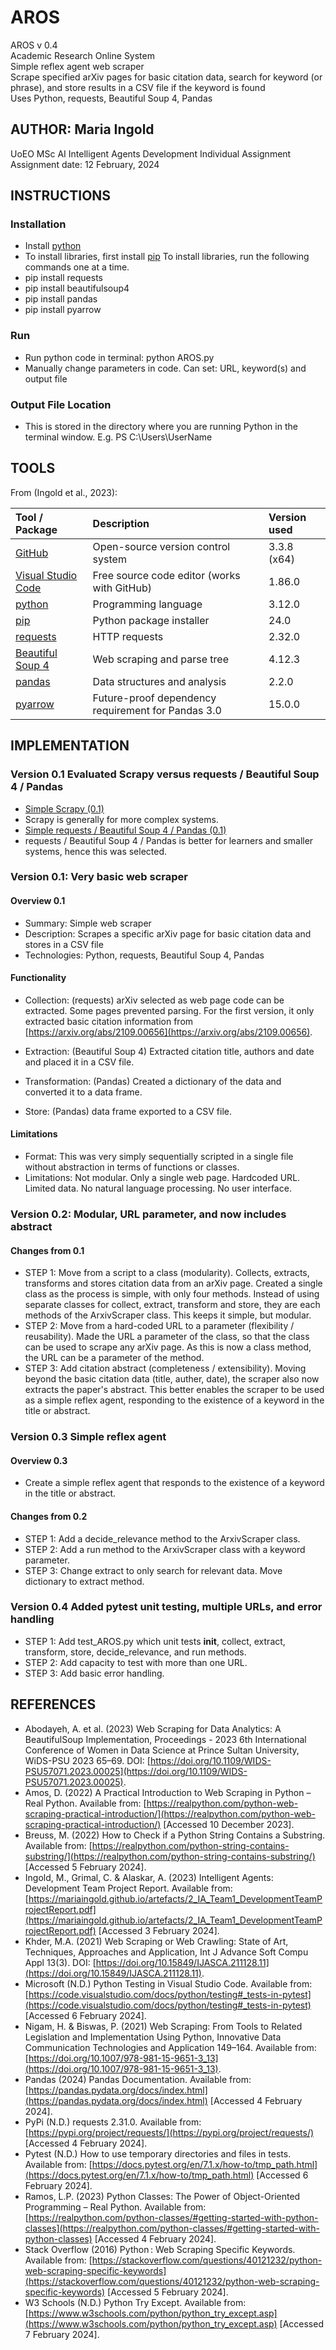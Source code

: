 # AROS

AROS v 0.4  
Academic Research Online System  
Simple reflex agent web scraper  
Scrape specified arXiv pages for basic citation data, search for keyword (or phrase), and store results in a CSV file if the keyword is found  
Uses Python, requests, Beautiful Soup 4, Pandas  

## AUTHOR: Maria Ingold

UoEO MSc AI Intelligent Agents Development Individual Assignment  
Assignment date: 12 February, 2024  

## INSTRUCTIONS

### Installation

* Install [python](https://www.python.org/)
* To install libraries, first install [pip](https://pypi.org/project/pip/)
To install libraries, run the following commands one at a time.  
* pip install requests
* pip install beautifulsoup4
* pip install pandas
* pip install pyarrow

### Run

* Run python code in terminal: python AROS.py
* Manually change parameters in code. Can set: URL, keyword(s) and output file

### Output File Location

* This is stored in the directory where you are running Python in the terminal window. E.g. PS C:\Users\UserName

## TOOLS

From (Ingold et al., 2023):  

| Tool / Package                                                | Description                                        | Version used |
|:--------------------------------------------------------------|:---------------------------------------------------|:-------------|
| [GitHub](https://github.com/)                                 | Open-source version control system                 | 3.3.8 (x64)  |
| [Visual Studio Code](https://code.visualstudio.com/)          | Free source code editor (works with GitHub)        | 1.86.0       |
| [python](https://www.python.org/)                             | Programming language                               | 3.12.0       |
| [pip](https://pypi.org/project/pip/)                          | Python package installer                           | 24.0         |
| [requests](https://pypi.org/project/requests/)                | HTTP requests                                      | 2.32.0       |
| [Beautiful Soup 4](https://pypi.org/project/beautifulsoup4/)  | Web scraping and parse tree                        | 4.12.3       |
| [pandas](https://pypi.org/project/pandas/)                    | Data structures and analysis                       | 2.2.0        |
| [pyarrow](https://pypi.org/project/pyarrow/)                  | Future-proof dependency requirement for Pandas 3.0 | 15.0.0       |

## IMPLEMENTATION

### Version 0.1 Evaluated Scrapy versus requests / Beautiful Soup 4 / Pandas

* [Simple Scrapy (0.1)](https://github.com/mariaingold/scrape-arxiv-scrapy)
* Scrapy is generally for more complex systems.
* [Simple requests / Beautiful Soup 4 / Pandas (0.1)](https://github.com/mariaingold/scrape-arxiv-soup)
* requests / Beautiful Soup 4 / Pandas is better for learners and smaller systems, hence this was selected.

### Version 0.1: Very basic web scraper

#### Overview 0.1

* Summary: Simple web scraper
* Description: Scrapes a specific arXiv page for basic citation data and stores in a CSV file
* Technologies: Python, requests, Beautiful Soup 4, Pandas

#### Functionality

* Collection: (requests) arXiv selected as web page code can be extracted. Some pages prevented parsing. For the first version, it only extracted basic citation information from [https://arxiv.org/abs/2109.00656](https://arxiv.org/abs/2109.00656).

* Extraction: (Beautiful Soup 4) Extracted citation title, authors and date and placed it in a CSV file.
* Transformation: (Pandas) Created a dictionary of the data and converted it to a data frame.
* Store: (Pandas) data frame exported to a CSV file.

#### Limitations

* Format: This was very simply sequentially scripted in a single file without abstraction in terms of functions or classes.
* Limitations: Not modular. Only a single web page. Hardcoded URL. Limited data. No natural language processing. No user interface.

### Version 0.2: Modular, URL parameter, and now includes abstract

#### Changes from 0.1

* STEP 1: Move from a script to a class (modularity). Collects, extracts, transforms and stores citation data from an arXiv page. Created a single class as the process is simple, with only four methods. Instead of using separate classes for collect, extract, transform and store, they are each methods of the ArxivScraper class. This keeps it simple, but modular.
* STEP 2: Move from a hard-coded URL to a parameter (flexibility / reusability). Made the URL a parameter of the class, so that the class can be used to scrape any arXiv page. As this is now a class method, the URL can be a parameter of the method.
* STEP 3: Add citation abstract (completeness / extensibility). Moving beyond the basic citation data (title, auther, date), the scraper also now extracts the paper's abstract. This better enables the scraper to be used as a simple reflex agent, responding to the existence of a keyword in the title or abstract.

### Version 0.3 Simple reflex agent

#### Overview 0.3

* Create a simple reflex agent that responds to the existence of a keyword in the title or abstract.

#### Changes from 0.2

* STEP 1: Add a decide_relevance method to the ArxivScraper class.
* STEP 2: Add a run method to the ArxivScraper class with a keyword parameter.
* STEP 3: Change extract to only search for relevant data. Move dictionary to extract method.

### Version 0.4 Added pytest unit testing, multiple URLs, and error handling

* STEP 1: Add test_AROS.py which unit tests __init__, collect, extract, transform, store, decide_relevance, and run methods.
* STEP 2: Add capacity to test with more than one URL.
* STEP 3: Add basic error handling.

## REFERENCES

* Abodayeh, A. et al. (2023) Web Scraping for Data Analytics: A BeautifulSoup Implementation, Proceedings - 2023 6th International Conference of Women in Data Science at Prince Sultan University, WiDS-PSU 2023  65–69. DOI: [https://doi.org/10.1109/WIDS-PSU57071.2023.00025](https://doi.org/10.1109/WIDS-PSU57071.2023.00025).
* Amos, D. (2022) A Practical Introduction to Web Scraping in Python – Real Python. Available from: [https://realpython.com/python-web-scraping-practical-introduction/](https://realpython.com/python-web-scraping-practical-introduction/) [Accessed 10 December 2023].
* Breuss, M. (2022) How to Check if a Python String Contains a Substring. Available from: [https://realpython.com/python-string-contains-substring/](https://realpython.com/python-string-contains-substring/) [Accessed 5 February 2024].
* Ingold, M., Grimal, C. & Alaskar, A. (2023) Intelligent Agents: Development Team Project Report. Available from: [https://mariaingold.github.io/artefacts/2_IA_Team1_DevelopmentTeamProjectReport.pdf](https://mariaingold.github.io/artefacts/2_IA_Team1_DevelopmentTeamProjectReport.pdf) [Accessed 3 February 2024].
* Khder, M.A. (2021) Web Scraping or Web Crawling: State of Art, Techniques, Approaches and Application, Int J Advance Soft Compu Appl  13(3). DOI: [https://doi.org/10.15849/IJASCA.211128.11](https://doi.org/10.15849/IJASCA.211128.11).
* Microsoft (N.D.) Python Testing in Visual Studio Code. Available from: [https://code.visualstudio.com/docs/python/testing#_tests-in-pytest](https://code.visualstudio.com/docs/python/testing#_tests-in-pytest) [Accessed 6 February 2024].
* Nigam, H. & Biswas, P. (2021) Web Scraping: From Tools to Related Legislation and Implementation Using Python, Innovative Data Communication Technologies and Application  149–164. Available from: [https://doi.org/10.1007/978-981-15-9651-3_13](https://doi.org/10.1007/978-981-15-9651-3_13).
* Pandas (2024) Pandas Documentation. Available from: [https://pandas.pydata.org/docs/index.html](https://pandas.pydata.org/docs/index.html) [Accessed 4 February 2024].
* PyPi (N.D.) requests 2.31.0. Available from: [https://pypi.org/project/requests/](https://pypi.org/project/requests/) [Accessed 4 February 2024].
* Pytest (N.D.) How to use temporary directories and files in tests. Available from: [https://docs.pytest.org/en/7.1.x/how-to/tmp_path.html](https://docs.pytest.org/en/7.1.x/how-to/tmp_path.html) [Accessed 6 February 2024].
* Ramos, L.P. (2023) Python Classes: The Power of Object-Oriented Programming – Real Python. Available from: [https://realpython.com/python-classes/#getting-started-with-python-classes](https://realpython.com/python-classes/#getting-started-with-python-classes) [Accessed 4 February 2024].
* Stack Overflow (2016) Python : Web Scraping Specific Keywords. Available from: [https://stackoverflow.com/questions/40121232/python-web-scraping-specific-keywords](https://stackoverflow.com/questions/40121232/python-web-scraping-specific-keywords) [Accessed 5 February 2024].
* W3 Schools (N.D.) Python Try Except. Available from: [https://www.w3schools.com/python/python_try_except.asp](https://www.w3schools.com/python/python_try_except.asp) [Accessed 7 February 2024].
